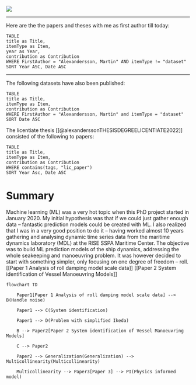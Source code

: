 ![](https://www.staffanstorpshk.se/images/1271/37381/1272819.JPG)

---
Here are the the papers and theses with me as first author till today:
```dataview  
TABLE
title as Title,  
itemType as Item,  
year as Year,
contribution as Contribution
WHERE FirstAuthor = "Alexandersson, Martin" AND itemType != "dataset"  
SORT Year ASC, Date ASC
```
---

The following datasets have also been published:
```dataview  
TABLE
title as Title,  
itemType as Item,  
contribution as Contribution  
WHERE FirstAuthor = "Alexandersson, Martin" and itemType = "dataset"  
SORT Date ASC
```

The licentiate thesis [[@alexanderssonTHESISDEGREELICENTIATE2022]] consisted of the following to papers:
```dataview  
TABLE
title as Title,  
itemType as Item,  
contribution as Contribution  
WHERE contains(tags, "lic_paper")  
SORT Year Asc, Date ASC
```

# Summary
Machine learning (ML) was a very hot topic when this PhD project started in January 2020. My initial hypothesis was that if we could just gather enough data – fantastic prediction models could be created with ML. I also realized that I was in a very good position to do it – having worked almost 10 years gathering and analysing dynamic time series data from the maritime dynamics laboratory (MDL) at the RISE SSPA Maritime Center. The objective was to build ML prediction models of the ship dynamics, addressing the whole seakeeping and manoeuvring problem. It was however decided to start with something simpler, only focusing on one degree of freedom – roll. 
[[Paper 1 Analysis of roll damping model scale data]]
[[Paper 2 System identification of Vessel Manoeuvring Models]]

```mermaid
flowchart TD

    Paper1[Paper 1 Analysis of roll damping model scale data] --> B(Handle noise)

    Paper1 --> C(System identification)

    Paper1 --> D(Problem with simplified Ikeda)

    B --> Paper2[Paper 2 System identification of Vessel Manoeuvring Models]

    C --> Paper2

    Paper2 --> Generalization(Generalization) --> Multicollinearity(Multicollinearity)

    Multicollinearity --> Paper3[Paper 3] --> PI(Physics informed model)
```